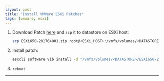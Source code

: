 ```yaml
---
layout: post
title: "Install VMWare ESXi Patches"
tags: [vmware, esxi]
---
```

  
1. Download Patch [here](https://my.vmware.com/group/vmware/patch) and `scp` it to datastore on ESXi host:
   ```bash
   scp ESXi650-201704001.zip root@<ESXi_HOST>:/vmfs/volumes/<DATASTORE>/
   ``` 
2. Install patch:
   ```bash
   esxcli software vib install -d "/vmfs/volumes/<DATASTORE>/ESXi650-201704001.zip"
   ```
3. `reboot`
     
---
